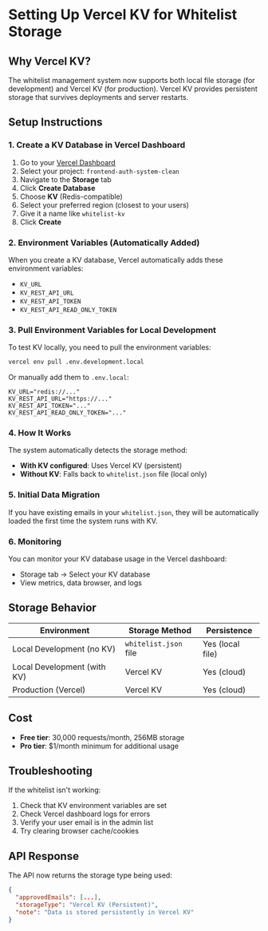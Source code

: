# Setting Up Vercel KV for Whitelist Storage

## Why Vercel KV?
The whitelist management system now supports both local file storage (for development) and Vercel KV (for production). Vercel KV provides persistent storage that survives deployments and server restarts.

## Setup Instructions

### 1. Create a KV Database in Vercel Dashboard

1. Go to your [Vercel Dashboard](https://vercel.com/dashboard)
2. Select your project: `frontend-auth-system-clean`
3. Navigate to the **Storage** tab
4. Click **Create Database**
5. Choose **KV** (Redis-compatible)
6. Select your preferred region (closest to your users)
7. Give it a name like `whitelist-kv`
8. Click **Create**

### 2. Environment Variables (Automatically Added)

When you create a KV database, Vercel automatically adds these environment variables:
- `KV_URL`
- `KV_REST_API_URL`
- `KV_REST_API_TOKEN`
- `KV_REST_API_READ_ONLY_TOKEN`

### 3. Pull Environment Variables for Local Development

To test KV locally, you need to pull the environment variables:

```bash
vercel env pull .env.development.local
```

Or manually add them to `.env.local`:
```
KV_URL="redis://..."
KV_REST_API_URL="https://..."
KV_REST_API_TOKEN="..."
KV_REST_API_READ_ONLY_TOKEN="..."
```

### 4. How It Works

The system automatically detects the storage method:
- **With KV configured**: Uses Vercel KV (persistent)
- **Without KV**: Falls back to `whitelist.json` file (local only)

### 5. Initial Data Migration

If you have existing emails in your `whitelist.json`, they will be automatically loaded the first time the system runs with KV.

### 6. Monitoring

You can monitor your KV database usage in the Vercel dashboard:
- Storage tab → Select your KV database
- View metrics, data browser, and logs

## Storage Behavior

| Environment | Storage Method | Persistence |
|------------|---------------|-------------|
| Local Development (no KV) | `whitelist.json` file | Yes (local file) |
| Local Development (with KV) | Vercel KV | Yes (cloud) |
| Production (Vercel) | Vercel KV | Yes (cloud) |

## Cost

- **Free tier**: 30,000 requests/month, 256MB storage
- **Pro tier**: $1/month minimum for additional usage

## Troubleshooting

If the whitelist isn't working:
1. Check that KV environment variables are set
2. Check Vercel dashboard logs for errors
3. Verify your user email is in the admin list
4. Try clearing browser cache/cookies

## API Response

The API now returns the storage type being used:
```json
{
  "approvedEmails": [...],
  "storageType": "Vercel KV (Persistent)",
  "note": "Data is stored persistently in Vercel KV"
}
```